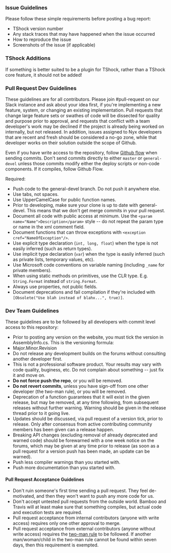 ### Issue Guidelines
Please follow these simple requirements before posting a bug report:

- TShock version number
- Any stack traces that may have happened when the issue occurred
- How to reproduce the issue
- Screenshots of the issue (if applicable)

### TShock Additions

If something is better suited to be a plugin for TShock, rather than a TShock core feature, it should not be added!

### Pull Request Dev Guidelines

These guidelines are for all contributors. Please join #pull-request on our Slack instance and ask about your idea first, if you're implementing a new feature, system, or changing an existing implementation. Pull requests that change large feature sets or swathes of code will be dissected for quality and purpose prior to approval, and requests that conflict with a team developer's work may be declined if the project is already being worked on internally, but not released. In addition, issues assigned to Nyx developers that are recent and fresh should be considered a no-go zone, while that developer works on their solution outside the scope of Github.

Even if you have write access to the repository, follow [Github flow](https://guides.github.com/introduction/flow/) when sending commits. Don't send commits directly to either ```master``` or ```general-devel``` unless those commits modify either the deploy scripts or non-code components. If it compiles, follow Github Flow.

Required:
- Push code to the general-devel branch. Do not push it anywhere else.
- Use tabs, not spaces.
- Use UpperCamelCase for public function names.
- Prior to developing, make sure your clone is up to date with general-devel. This means that we don't get merge commits in your pull request.
- Document all code with public access at minimum. Use the ```<param name="Name">Description</param>``` style -- do not repeat the param type or name in the xml comment field.
- Document functions that can throw exceptions with ```<exception cref="NameOfException"/>```.
- Use explicit type declaration (```int, long, float```) when the type is not easily inferred (such as return types).
- Use implicit type declaration (```var```) when the type is easily inferred (such as private lists, temporary values, etc).
- Use Microsoft code conventions on variable naming (including ```_name``` for private members).
- When using static methods on primitives, use the CLR type. E.g. ```String.Format``` instead of ```string.Format```.
- Always use properties, not public fields.
- Document deprecations and fail compilation if they're included with ```[Obsolete("Use blah instead of blahx...", true)]```.

### Dev Team Guidelines

These guidelines are to be followed by all developers with commit level access to this repository:

- Prior to posting any version on the website, you must tick the version in AssemblyInfo.cs. This is the versioning formula:
 - Major.Minor.Revision
- Do not release any development builds on the forums without consulting another developer first.
- This is not a professional software product. Your results may vary with code quality, buginess, etc. Do not complain about something -- just fix it and move on.
- __Do not force push the repo__, or you will be removed.
- __Do not revert commits__, unless you have sign-off from one other developer (the two-man rule), or you will be removed.
- Deprecation of a function guarantees that it will exist in the given release, but may be removed, at any time following, from subsequent releases without further warning. Warning should be given in the release thread prior to it going live.
- Updates should be discussed, via pull request of a version tick, prior to release. Only after consensus from active contributing community members has been given can a release happen.
- Breaking API changes (excluding removal of already deprecated and warned code) should be forewarned with a one week notice on the forums, which may be given at any time prior to release (as soon as a pull request for a version push has been made, an update can be warned).
- Push less compiler warnings than you started with.
- Push more documentation than you started with.

#### Pull Request Acceptance Guidelines

- Don't ruin someone's first time sending a pull request. They feel de-motivated, and then they won't want to push any more code for us.
- Don't accept untested pull requests from the outside world. Bamboo and Travis will at least make sure that something compiles, but actual code and execution tests are required.
- Pull request acceptance from internal contributors (anyone with write access) requires only one other approval to merge.
- Pull request acceptance from external contributors (anyone without write access) requires the [two-man rule](https://en.wikipedia.org/wiki/Two-man_rule) to be followed. If another man/woman/child in the two-man rule cannot be found within seven days, then this requirement is exempted.
